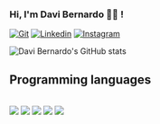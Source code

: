 ### Hi, I'm Davi Bernardo 🙋‍♂️ ! 
[![Git](https://img.shields.io/badge/GitLab-330F63?style=for-the-badge&logo=gitlab&logoColor=white)](https://gitlab.com/dbernardotrust)
[![Linkedin](https://img.shields.io/badge/LinkedIn-0077B5?style=for-the-badge&logo=linkedin&logoColor=white)](https://www.linkedin.com/in/davi-bernardo-505544189/)
[![Instagram](https://img.shields.io/badge/Instagram-E4405F?style=for-the-badge&logo=instagram&logoColor=white)](https://www.instagram.com/sbernardodavi/)


![Davi Bernardo's GitHub stats](https://github-readme-stats.vercel.app/api?username=sbernardodavi&show_icons=true&theme=dracula)
<br>

## Programming languages
<div styles="display = inline block">
<br>
<img src="https://img.shields.io/badge/Python-3776AB?style=for-the-badge&logo=python&logoColor=white">
<img src="https://img.shields.io/badge/C%23-239120?style=for-the-badge&logo=c-sharp&logoColor=white">
<img src="https://img.shields.io/badge/JavaScript-323330?style=for-the-badge&logo=javascript&logoColor=F7DF1E">
<img src="https://img.shields.io/badge/React-20232A?style=for-the-badge&logo=react&logoColor=61DAFB">
<img src="https://img.shields.io/badge/CSS-239120?&style=for-the-badge&logo=css3&logoColor=white">
</div>
